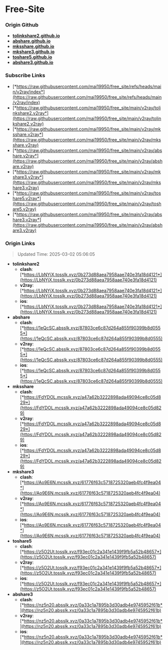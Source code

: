 # Free-Site

### Origin Github

- [**tolinkshare2.github.io**](https://github.com/tolinkshare2/tolinkshare2.github.io)
- [**abshare.github.io**](https://github.com/abshare/abshare.github.io)
- [**mksshare.github.io**](https://github.com/mksshare/mksshare.github.io)
- [**mkshare3.github.io**](https://github.com/mkshare3/mkshare3.github.io)
- [**toshare5.github.io**](https://github.com/toshare5/toshare5.github.io)
- [**abshare3.github.io**](https://github.com/abshare3/abshare3.github.io)

### Subscribe Links

- [*https://raw.githubusercontent.com/mai19950/free_site/refs/heads/main/v2ray/index*](https://raw.githubusercontent.com/mai19950/free_site/refs/heads/main/v2ray/index)
- [*https://raw.githubusercontent.com/mai19950/free_site/main/v2ray/tolinkshare2.v2ray*](https://raw.githubusercontent.com/mai19950/free_site/main/v2ray/tolinkshare2.v2ray)
- [*https://raw.githubusercontent.com/mai19950/free_site/main/v2ray/mksshare.v2ray*](https://raw.githubusercontent.com/mai19950/free_site/main/v2ray/mksshare.v2ray)
- [*https://raw.githubusercontent.com/mai19950/free_site/main/v2ray/abshare.v2ray*](https://raw.githubusercontent.com/mai19950/free_site/main/v2ray/abshare.v2ray)
- [*https://raw.githubusercontent.com/mai19950/free_site/main/v2ray/mkshare3.v2ray*](https://raw.githubusercontent.com/mai19950/free_site/main/v2ray/mkshare3.v2ray)
- [*https://raw.githubusercontent.com/mai19950/free_site/main/v2ray/toshare5.v2ray*](https://raw.githubusercontent.com/mai19950/free_site/main/v2ray/toshare5.v2ray)
- [*https://raw.githubusercontent.com/mai19950/free_site/main/v2ray/abshare3.v2ray*](https://raw.githubusercontent.com/mai19950/free_site/main/v2ray/abshare3.v2ray)

### Origin Links

> Updated Time: 2025-03-02 05:06:05

- **tolinkshare2**
  - **clash**: [*https://LbNYjX.tosslk.xyz/0b273d88aea7958aae740e3fa18d4121*](https://LbNYjX.tosslk.xyz/0b273d88aea7958aae740e3fa18d4121)
  - **v2ray**: [*https://LbNYjX.tosslk.xyz/0b273d88aea7958aae740e3fa18d4121*](https://LbNYjX.tosslk.xyz/0b273d88aea7958aae740e3fa18d4121)
  - **ios**: [*https://LbNYjX.tosslk.xyz/0b273d88aea7958aae740e3fa18d4121*](https://LbNYjX.tosslk.xyz/0b273d88aea7958aae740e3fa18d4121)
- **abshare**
  - **clash**: [*https://1eQcSC.absslk.xyz/87803ce6c87d264a855f90399b8d0555*](https://1eQcSC.absslk.xyz/87803ce6c87d264a855f90399b8d0555)
  - **v2ray**: [*https://1eQcSC.absslk.xyz/87803ce6c87d264a855f90399b8d0555*](https://1eQcSC.absslk.xyz/87803ce6c87d264a855f90399b8d0555)
  - **ios**: [*https://1eQcSC.absslk.xyz/87803ce6c87d264a855f90399b8d0555*](https://1eQcSC.absslk.xyz/87803ce6c87d264a855f90399b8d0555)
- **mksshare**
  - **clash**: [*https://FdYDOL.mcsslk.xyz/a47a62b3222898ada49094ce8c05d829*](https://FdYDOL.mcsslk.xyz/a47a62b3222898ada49094ce8c05d829)
  - **v2ray**: [*https://FdYDOL.mcsslk.xyz/a47a62b3222898ada49094ce8c05d829*](https://FdYDOL.mcsslk.xyz/a47a62b3222898ada49094ce8c05d829)
  - **ios**: [*https://FdYDOL.mcsslk.xyz/a47a62b3222898ada49094ce8c05d829*](https://FdYDOL.mcsslk.xyz/a47a62b3222898ada49094ce8c05d829)
- **mkshare3**
  - **clash**: [*https://Ao9E6N.mcsslk.xyz/61776f63c5718725320aeb4fc4f9ea04*](https://Ao9E6N.mcsslk.xyz/61776f63c5718725320aeb4fc4f9ea04)
  - **v2ray**: [*https://Ao9E6N.mcsslk.xyz/61776f63c5718725320aeb4fc4f9ea04*](https://Ao9E6N.mcsslk.xyz/61776f63c5718725320aeb4fc4f9ea04)
  - **ios**: [*https://Ao9E6N.mcsslk.xyz/61776f63c5718725320aeb4fc4f9ea04*](https://Ao9E6N.mcsslk.xyz/61776f63c5718725320aeb4fc4f9ea04)
- **toshare5**
  - **clash**: [*https://z5O2Ut.tosslk.xyz/f93ec01c2a341e1439f9fb5a52b48657*](https://z5O2Ut.tosslk.xyz/f93ec01c2a341e1439f9fb5a52b48657)
  - **v2ray**: [*https://z5O2Ut.tosslk.xyz/f93ec01c2a341e1439f9fb5a52b48657*](https://z5O2Ut.tosslk.xyz/f93ec01c2a341e1439f9fb5a52b48657)
  - **ios**: [*https://z5O2Ut.tosslk.xyz/f93ec01c2a341e1439f9fb5a52b48657*](https://z5O2Ut.tosslk.xyz/f93ec01c2a341e1439f9fb5a52b48657)
- **abshare3**
  - **clash**: [*https://nz5n20.absslk.xyz/0a33c1a7895b3d30adb4e9745952f61b*](https://nz5n20.absslk.xyz/0a33c1a7895b3d30adb4e9745952f61b)
  - **v2ray**: [*https://nz5n20.absslk.xyz/0a33c1a7895b3d30adb4e9745952f61b*](https://nz5n20.absslk.xyz/0a33c1a7895b3d30adb4e9745952f61b)
  - **ios**: [*https://nz5n20.absslk.xyz/0a33c1a7895b3d30adb4e9745952f61b*](https://nz5n20.absslk.xyz/0a33c1a7895b3d30adb4e9745952f61b)
